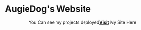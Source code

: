 # AugieDog's Website
<!-- this is a place for me to present my play and practice of codeing  -->
<p align="center">You Can see my projects deployed<a href="https://augiedog.github.io/my_site/"><b>Visit</b></a> My Site Here</p>
